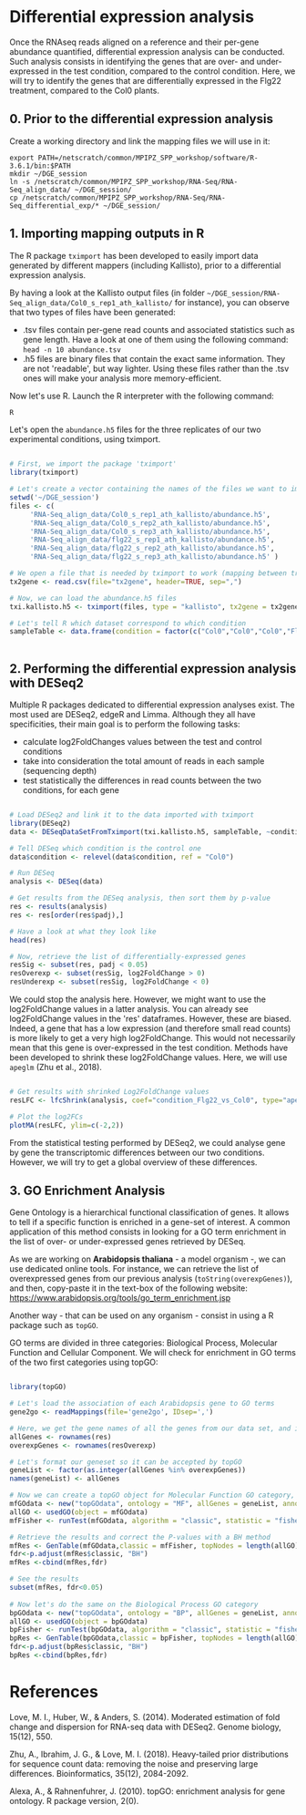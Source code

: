 # Differential expression analysis

Once the RNAseq reads aligned on a reference and their per-gene abundance quantified, differential expression analysis can be conducted. Such analysis consists in identifying the genes that are over- and under-expressed in the test condition, compared to the control condition.
Here, we will try to identify the genes that are differentially expressed in the Flg22 treatment, compared to the Col0 plants. 

## 0. Prior to the differential expression analysis

Create a working directory and link the mapping files we will use in it:

```
export PATH=/netscratch/common/MPIPZ_SPP_workshop/software/R-3.6.1/bin:$PATH
mkdir ~/DGE_session
ln -s /netscratch/common/MPIPZ_SPP_workshop/RNA-Seq/RNA-Seq_align_data/ ~/DGE_session/
cp /netscratch/common/MPIPZ_SPP_workshop/RNA-Seq/RNA-Seq_differential_exp/* ~/DGE_session/

```

## 1. Importing mapping outputs in R

The R package `tximport` has been developed to easily import data generated by different mappers (including Kallisto), prior to a differential expression analysis. 

By having a look at the Kallisto output files (in folder ```~/DGE_session/RNA-Seq_align_data/Col0_s_rep1_ath_kallisto/``` for instance), you can observe that two types of files have been generated:
- .tsv files contain per-gene read counts and associated statistics such as gene length. Have a look at one of them using the following command: `head -n 10 abundance.tsv`
- .h5 files are binary files that contain the exact same information. They are not 'readable', but way lighter. Using these files rather than the .tsv ones will make your analysis more memory-efficient.

Now let's use R. Launch the R interpreter with the following command:

```bash
R
```

Let's open the `abundance.h5` files for the three replicates of our two experimental conditions, using tximport.

```r

# First, we import the package 'tximport'
library(tximport)

# Let's create a vector containing the names of the files we want to import
setwd('~/DGE_session')
files <- c(
     'RNA-Seq_align_data/Col0_s_rep1_ath_kallisto/abundance.h5',
     'RNA-Seq_align_data/Col0_s_rep2_ath_kallisto/abundance.h5',
     'RNA-Seq_align_data/Col0_s_rep3_ath_kallisto/abundance.h5',
     'RNA-Seq_align_data/flg22_s_rep1_ath_kallisto/abundance.h5',
     'RNA-Seq_align_data/flg22_s_rep2_ath_kallisto/abundance.h5',
     'RNA-Seq_align_data/flg22_s_rep3_ath_kallisto/abundance.h5' )

# We open a file that is needed by tximport to work (mapping between transcriptIDs and geneIDs)
tx2gene <- read.csv(file="tx2gene", header=TRUE, sep=",")

# Now, we can load the abundance.h5 files
txi.kallisto.h5 <- tximport(files, type = "kallisto", tx2gene = tx2gene, ignoreTxVersion = TRUE)

# Let's tell R which dataset correspond to which condition
sampleTable <- data.frame(condition = factor(c("Col0","Col0","Col0","Flg22","Flg22","Flg22")))
     
```

## 2. Performing the differential expression analysis with DESeq2

Multiple R packages dedicated to differential expression analyses exist. The most used are DESeq2, edgeR and Limma. Although they all have specificities, their main goal is to perform the following tasks:
- calculate log2FoldChanges values between the test and control conditions
- take into consideration the total amount of reads in each sample (sequencing depth)
- test statistically the differences in read counts between the two conditions, for each gene

```r

# Load DESeq2 and link it to the data imported with tximport
library(DESeq2)
data <- DESeqDataSetFromTximport(txi.kallisto.h5, sampleTable, ~condition)

# Tell DESeq which condition is the control one
data$condition <- relevel(data$condition, ref = "Col0")

# Run DESeq
analysis <- DESeq(data)

# Get results from the DESeq analysis, then sort them by p-value
res <- results(analysis)
res <- res[order(res$padj),]

# Have a look at what they look like
head(res)

# Now, retrieve the list of differentially-expressed genes
resSig <- subset(res, padj < 0.05)
resOverexp <- subset(resSig, log2FoldChange > 0)
resUnderexp <- subset(resSig, log2FoldChange < 0)

```

We could stop the analysis here. However, we might want to use the log2FoldChange values in a latter analysis.
You can already see log2FoldChange values in the 'res' dataframes. However, these are biased. Indeed, a gene that has a low expression (and therefore small read counts) is more likely to get a very high log2FoldChange. This would not necessarily mean that this gene is over-expressed in the test condition. 
Methods have been developed to shrink these log2FoldChange values. Here, we will use `apeglm` (Zhu et al., 2018).


```r

# Get results with shrinked Log2FoldChange values
resLFC <- lfcShrink(analysis, coef="condition_Flg22_vs_Col0", type="apeglm")

# Plot the log2FCs
plotMA(resLFC, ylim=c(-2,2))

```

From the statistical testing performed by DESeq2, we could analyse gene by gene the transcriptomic differences between our two conditions. However, we will try to get a global overview of these differences.

## 3. GO Enrichment Analysis

Gene Ontology is a hierarchical functional classification of genes. It allows to tell if a specific function is enriched in a gene-set of interest. 
A common application of this method consists in looking for a GO term enrichment in the list of over- or under-expressed genes retrieved by DESeq. 

As we are working on **Arabidopsis thaliana** - a model organism -, we can use dedicated online tools. For instance, we can retrieve the list of overexpressed genes from our previous analysis (```toString(overexpGenes)```), and then, copy-paste it in the text-box of the following website: https://www.arabidopsis.org/tools/go_term_enrichment.jsp

Another way - that can be used on any organism - consist in using a R package such as `topGO`. 

GO terms are divided in three categories: Biological Process, Molecular Function and Cellular Component. We will check for enrichment in GO terms of the two first categories using topGO:


```r

library(topGO)

# Let's load the association of each Arabidopsis gene to GO terms 
gene2go <- readMappings(file='gene2go', IDsep=',')

# Here, we get the gene names of all the genes from our data set, and in another vector, the ones that are overexpressed
allGenes <- rownames(res)
overexpGenes <- rownames(resOverexp)

# Let's format our geneset so it can be accepted by topGO
geneList <- factor(as.integer(allGenes %in% overexpGenes))
names(geneList) <- allGenes

# Now we can create a topGO object for Molecular Function GO category, then run a Classic Fisher Test 
mfGOdata <- new("topGOdata", ontology = "MF", allGenes = geneList, annot = annFUN.gene2GO, gene2GO = gene2go)
allGO <- usedGO(object = mfGOdata) 
mfFisher <- runTest(mfGOdata, algorithm = "classic", statistic = "fisher", scoreOrder = "increasing")

# Retrieve the results and correct the P-values with a BH method
mfRes <- GenTable(mfGOdata,classic = mfFisher, topNodes = length(allGO))
fdr<-p.adjust(mfRes$classic, "BH")
mfRes <-cbind(mfRes,fdr)

# See the results
subset(mfRes, fdr<0.05)
           
# Now let's do the same on the Biological Process GO category
bpGOdata <- new("topGOdata", ontology = "BP", allGenes = geneList, annot = annFUN.gene2GO, gene2GO = gene2go)
allGO <- usedGO(object = bpGOdata) 
bpFisher <- runTest(bpGOdata, algorithm = "classic", statistic = "fisher", scoreOrder = "increasing")
bpRes <- GenTable(bpGOdata,classic = bpFisher, topNodes = length(allGO))
fdr<-p.adjust(bpRes$classic, "BH")
bpRes <-cbind(bpRes,fdr)


```

# References

Love, M. I., Huber, W., & Anders, S. (2014). Moderated estimation of fold change and dispersion for RNA-seq data with DESeq2. Genome biology, 15(12), 550.

Zhu, A., Ibrahim, J. G., & Love, M. I. (2018). Heavy-tailed prior distributions for sequence count data: removing the noise and preserving large differences. Bioinformatics, 35(12), 2084-2092.

Alexa, A., & Rahnenfuhrer, J. (2010). topGO: enrichment analysis for gene ontology. R package version, 2(0).
